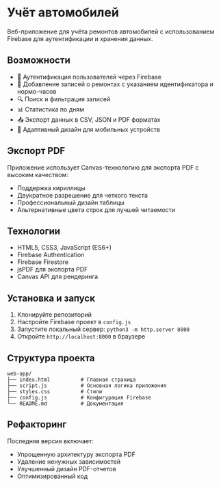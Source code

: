 # Учёт автомобилей

Веб-приложение для учёта ремонтов автомобилей с использованием Firebase для аутентификации и хранения данных.

## Возможности

- 🔐 Аутентификация пользователей через Firebase
- 📝 Добавление записей о ремонтах с указанием идентификатора и нормо-часов
- 🔍 Поиск и фильтрация записей
- 📊 Статистика по дням
- 📤 Экспорт данных в CSV, JSON и PDF форматах
- 📱 Адаптивный дизайн для мобильных устройств

## Экспорт PDF

Приложение использует Canvas-технологию для экспорта PDF с высоким качеством:
- Поддержка кириллицы
- Двукратное разрешение для четкого текста
- Профессиональный дизайн таблицы
- Альтернативные цвета строк для лучшей читаемости

## Технологии

- HTML5, CSS3, JavaScript (ES6+)
- Firebase Authentication
- Firebase Firestore
- jsPDF для экспорта PDF
- Canvas API для рендеринга

## Установка и запуск

1. Клонируйте репозиторий
2. Настройте Firebase проект в `config.js`
3. Запустите локальный сервер: `python3 -m http.server 8000`
4. Откройте `http://localhost:8000` в браузере

## Структура проекта

```
web-app/
├── index.html          # Главная страница
├── script.js           # Основная логика приложения
├── styles.css          # Стили
├── config.js           # Конфигурация Firebase
└── README.md           # Документация
```

## Рефакторинг

Последняя версия включает:
- Упрощенную архитектуру экспорта PDF
- Удаление ненужных зависимостей
- Улучшенный дизайн PDF-отчетов
- Оптимизированный код    